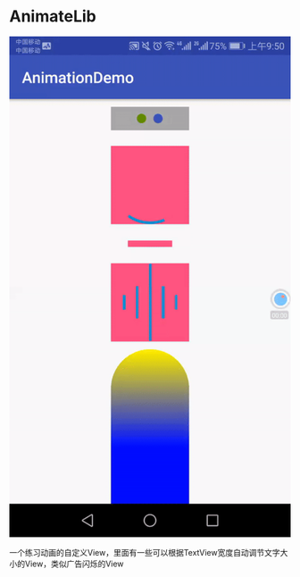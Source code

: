 # AnimateLib
![image](https://github.com/815034762/AnimateLib/blob/master/capture/ezgif.com-video-to-gif.gif)

一个练习动画的自定义View，里面有一些可以根据TextView宽度自动调节文字大小的View，类似广告闪烁的View

